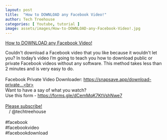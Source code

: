 ```yaml
---
layout: post
title:  "How to DOWNLOAD any Facebook Video!"
author: Tech Treehouse
categories: [ Youtube, tutorial ]
image: assets/images/How-to-DOWNLOAD-any-Facebook-Video!.jpg
---
```


[How to DOWNLOAD any Facebook Video!](https://youtube.com/watch?v=J4YgaM22W_8)

Couldn't download a Facebook video that you like because it wouldn't let you? In today’s video I’m going to teach you how to download public or private Facebook videos without any software. This method takes less than 2 minutes and is very easy to do.<br><br>Facebook Private Video Downloader: https://snapsave.app/download-private...<br><br>Want to have a say of what you watch?<br>Use this form - https://forms.gle/dCemMqK7KtVshNwe7<br><br>[Please subscribe!](https://youtube.com/techtreehouse/?sub_confirmation=1)<br>   / @techtreehouse  <br><br>#facebook <br>#facebookvideo <br>#facebookdownload
